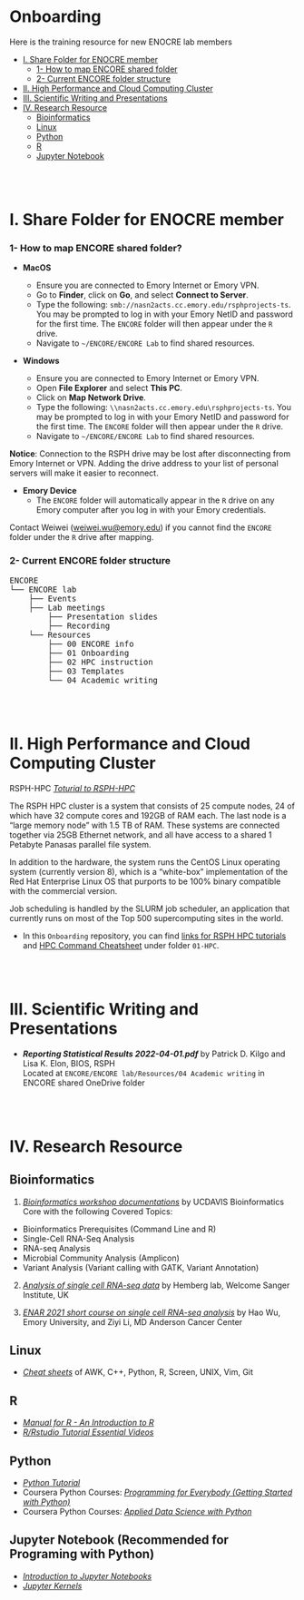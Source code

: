 # Onboarding
Here is the training resource for new ENOCRE lab members

- [I. Share Folder for ENOCRE member](#i-share-folder-for-enocre-member)
  - [1- How to map ENCORE shared folder](#1--how-to-map-encore-shared-folder)
  - [2- Current ENCORE folder structure](#2--current-encore-folder-structure)
- [II. High Performance and Cloud Computing Cluster](#ii-high-performance-and-cloud-computing-cluster)
- [III. Scientific Writing and Presentations](#iii-scientific-writing-and-presentations)
- [IV. Research Resource](#iv-research-resource)
  - [Bioinformatics](#bioinformatics)
  - [Linux](#linux)
  - [Python](#python)
  - [R](#r)
  - [Jupyter Notebook](#jupyter-notebook-recommended-for-programing-with-python)
  
<br />
<br />
  
# I. Share Folder for ENOCRE member

### 1- How to map ENCORE shared folder?

- **MacOS**
  - Ensure you are connected to Emory Internet or Emory VPN.
  - Go to **Finder**, click on **Go**, and select **Connect to Server**.
  - Type the following: `smb://nasn2acts.cc.emory.edu/rsphprojects-ts`. You may be prompted to log in with your Emory NetID and password for the first time. The `ENCORE` folder will then appear under the `R` drive.
  - Navigate to `~/ENCORE/ENCORE Lab` to find shared resources.

- **Windows**
  - Ensure you are connected to Emory Internet or Emory VPN.
  - Open **File Explorer** and select **This PC**.
  - Click on **Map Network Drive**.
  - Type the following: `\\nasn2acts.cc.emory.edu\rsphprojects-ts`. You may be prompted to log in with your Emory NetID and password for the first time. The `ENCORE` folder will then appear under the `R` drive.
  - Navigate to `~/ENCORE/ENCORE Lab` to find shared resources.

**Notice**: Connection to the RSPH drive may be lost after disconnecting from Emory Internet or VPN. Adding the drive address to your list of personal servers will make it easier to reconnect.

- **Emory Device**
  -  The `ENCORE` folder will automatically appear in the `R` drive on any Emory computer after you log in with your Emory credentials.
  
Contact Weiwei (weiwei.wu@emory.edu) if you cannot find the `ENCORE` folder under the `R` drive after mapping.  

### 2- Current ENCORE folder structure
<pre>
ENCORE
└── ENCORE lab 
    ├── Events
    ├── Lab meetings
        ├── Presentation slides
        ├── Recording
    └── Resources
        ├── 00 ENCORE info
        ├── 01 Onboarding
        ├── 02 HPC instruction
        ├── 03 Templates
        └── 04 Academic writing
</pre>

<br />
<br />

# II. High Performance and Cloud Computing Cluster

RSPH-HPC *[Toturial to RSPH-HPC](https://scholarblogs.emory.edu/rsph-hpc/)*

The RSPH HPC cluster is a system that consists of 25 compute nodes, 24 of which have 32 compute cores and 192GB of RAM each. The last node is a “large memory node” with 1.5 TB of RAM. These systems are connected together via 25GB Ethernet network, and all have access to a shared 1 Petabyte Panasas parallel file system.

In addition to the hardware, the system runs the CentOS Linux operating system (currently version 8), which is a “white-box” implementation of the Red Hat Enterprise Linux OS that purports to be 100% binary compatible with the commercial version.

Job scheduling is handled by the SLURM job scheduler, an application that currently runs on most of the Top 500 supercomputing sites in the world.

- In this `Onboarding` repository, you can find [links for RSPH HPC tutorials](01-HPC/RSPH_HPC_Instruction.md) and [HPC Command Cheatsheet](01-HPC/RSPH_HPC_Command_Cheatsheet.md) under folder `01-HPC`.   
  
<br />
<br />
  
# III. Scientific Writing and Presentations

- ***Reporting Statistical Results 2022-04-01.pdf*** by Patrick D. Kilgo and Lisa K. Elon, BIOS, RSPH  
  Located at `ENCORE/ENCORE lab/Resources/04 Academic writing` in ENCORE shared OneDrive folder  

<br />
<br />

# IV. Research Resource

## Bioinformatics
1. *[Bioinformatics workshop documentations](https://ucdavis-bioinformatics-training.github.io/)* by UCDAVIS Bioinformatics Core with the following Covered Topics:
- Bioinformatics Prerequisites (Command Line and R)  
- Single-Cell RNA-Seq Analysis  
- RNA-seq Analysis  
- Microbial Community Analysis (Amplicon)  
- Variant Analysis (Variant calling with GATK, Variant Annotation)  

2. *[Analysis of single cell RNA-seq data](https://scrnaseq-course.cog.sanger.ac.uk/website/index.html)* by Hemberg lab, Welcome Sanger Institute, UK

3. *[ENAR 2021 short course on single cell RNA-seq analysis](https://www.haowulab.org/teaching/ENAR2021/scRNAseq.html)* by Hao Wu, Emory University, and Ziyi Li, MD Anderson Cancer Center
   
## Linux

- *[Cheat sheets](https://infoplatter.wordpress.com/2014/04/06/bioinformaticians-pocket-reference/)* of AWK, C++, Python, R, Screen, UNIX, Vim, Git

## R

- *[Manual for R - An Introduction to R](https://cran.r-project.org/doc/manuals/r-release/R-intro.html)*
- *[R/Rstudio Tutorial Essential Videos](https://resources.rstudio.com/)*

## Python

- *[Python Tutorial](https://docs.python.org/3/tutorial/)*
- Coursera Python Courses: *[Programming for Everybody (Getting Started with Python)](https://www.coursera.org/learn/python)*
- Coursera Python Courses: *[Applied Data Science with Python](https://www.coursera.org/specializations/data-science-python#courses)*

## Jupyter Notebook (Recommended for Programing with Python)

- *[Introduction to Jupyter Notebooks](https://programminghistorian.org/en/lessons/jupyter-notebooks)*
- *[Jupyter Kernels](https://github.com/jupyter/jupyter/wiki/Jupyter-kernels)*

<br />
<br />


